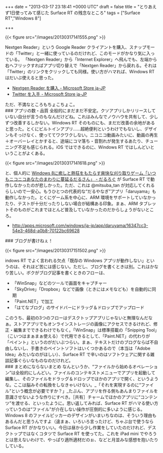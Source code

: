 
+++
date = "2013-03-17 23:18:41 +0000 UTC"
draft = false
title = "とりあえず1日使ってみて感じた Surface RT の残念なところ"
tags = ["Surface RT","Windows 8"]

+++


{{< figure src="/images/20130317141555.png"  >}}

Nextgen Reader」という Google Reader クライアントを購入、スナップモードの「Twitter」と一緒に使っているのだけれど、このモードがかなり気に入っている。 「Nextgen Reader」から「Internet Explorer」へ飛んでも、左端から右へフリックすればアプリ切り替えで「Nextgen Reader」から戻れる。それは「Twitter」のリンクをクリックしても同様。使い方がハマれば、Windows RT はだいぶ使えると思った。

<ul>
<li><a href="http://apps.microsoft.com/windows/ja-JP/app/nextgen-reader/30648d7a-f0b5-4719-8ca9-7ed6ce3b4b9b">Nextgen Reader を購入 - Microsoft Store ja-JP</a></li>
<li><a href="http://apps.microsoft.com/windows/ja-JP/app/twitter/8289549f-9bae-4d44-9a5c-63d9c3a79f35">Twitter を入手 - Microsoft Store ja-JP</a></li>
</ul>ただ、不満なところもちょこちょこ。

<div class="section">
    ### アプリの数・品質
    全般的にまだまだ不安定。クソアプリしかリリースしていない自分が言うのもなんだけどね。これはみんなでノウハウを共有して、少しずつ改善するしかない。Windows RT そのものにも、まだだ改善の余地があると思った。とくにビルトインアプリ……超絶便利というわけでもないし、デザインもそっけなく、使っててワクワクしない。ニコニコ動画みたいに、動画の再生＋オーバーレイとかすると、途端にコマ落ち・音割れが発生するあたり、チューニング不足も感じられる。iOS ではできるのに、Windows RT ではしんどいということがよくある。

{{< figure src="/images/20130317141618.png"  >}}

と、個人的に <a href="https://blog.daruyanagi.jp/entry/2012/10/25/220840">Windows 8に癒しと熱狂をもたらす爽快な刈り取りゲーム「いつもニコニコあなたのまわりに蔓延るだるさん」 - だるろぐ</a> が Surface RT で動作しなかったのが悲しかった。ただ、これは @mitsuba_tan が対応してくれるらしいので一安心。もうひとつの代表的な“だるやなぎ”アプリ「daruyama」も動作しなかった。とくにゲーム系を中心に、ARM 環境をサポートしていなかったり、テストが十分だったりしない場合が結構ある印象。まぁ、ARM タブレットそのものがこれまでほとんど普及していなかったのだからしょうがないところ。

<ul>
<li><a href="http://apps.microsoft.com/windows/ja-jp/app/daruyama/16347cc3-54e3-468d-a0b8-70122bc69628">http://apps.microsoft.com/windows/ja-jp/app/daruyama/16347cc3-54e3-468d-a0b8-70122bc69628</a></li>
</ul>
</div>
<div class="section">
    ### ブログが書けねぇ！
    

{{< figure src="/images/20130317151502.png"  >}}

indows RT でよく言われる欠点「既存の Windows アプリが動作しない」というのは、それほど苦には感じない。ただし、ブログを書くときは別。これはかなり苦しい。ボクがブログ記事を書くときのフローは、

<ul>
<li>「WinSnap」などのツールで画面をキャプチャー</li>
<li>「SkyDrive」「Dropbox」などで画像（ときにはメモなども）を自動的に同期</li>
<li>「Paint.NET」で加工</li>
<li>「はてなブログ」のサイドバーにドラッグ＆ドロップでアップロード</li>
</ul>このうち、最初の3つのフローはデスクトップアプリじゃないと無理なんだなぁ。ストアアプリでもオンラインストレージの画像にアクセスできるけれど、修正・編集までできるわけでもなく。「WinSnap」は標準搭載の「Snipping Tool」（こいつはまぁまぁ使える）で代用できるとして、「Paint.NET」の代わりが「ペイント」というのがだいぶつらい。まぁ、テキストだけのブログならば不自由しないし、手書きのペイントソフトはいくつかあるので（本当は「Adobe Idea」みたいなのがほしい）、Surface RT で辛いのはソフトウェアに関する雑談記事ぐらいなものなのだけれど。

</div>
<div class="section">
    ### まとめにならないまとめ
    なんというか、“ファイルから始めるオペレーション”は全般的にしんどい。ファイルのコンテキストメニューでアプリを起動して編集し、そのファイルをドラッグ＆ドロップでほかのアプリで開く、というような。ここは脳みその転換をしなきゃいけない。_「それを実現するのに“ファイル”という概念が必要ですか？」_たぶん、アプリを作る側もあんまりファイルを意識させないような作りにすべき。［共有］チャームでほかのアプリに“コンテンツ”を渡せる、といったように。思い返してみれば、Surface RT がハマる使い方っていうのは“ファイル”が介在しない操作が圧倒的に多いように感じる。Windows 8 のファイルピッカーのデザインがいまいちなのは、そういう理由もあるんだと思うんですよ（違まぁ、いろいろ言ったけど、ちゃぶ台で使うなら Surface RT がかなりいい。今日は昼から少し作業をしていたのだけれど、デスクトップではなくコタツで Surface RT を使ってた。これを iPad mini でやろうとは思えないわけで、やっぱり適所適材だのぉ、などと月並みな感想を抱いたりしている。

</div>

